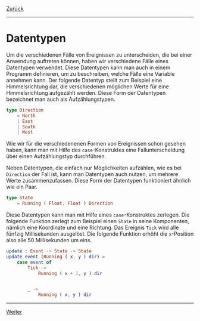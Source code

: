 [Zurück](ComplexState.md)

---

# Datentypen

Um die verschiedenen Fälle von Ereignissen zu unterscheiden, die bei einer Anwendung auftreten können, haben wir verschiedene Fälle eines Datentypen verwendet.
Diese Datentypen kann man auch in einem Programm definieren, um zu beschreiben, welche Fälle eine Variable annehmen kann.
Der folgende Datentyp stellt zum Beispiel eine Himmelsrichtung dar, die verschiedenen möglichen Werte für eine Himmelsrichtung aufgezählt werden.
Diese Form der Datentypen bezeichnet man auch als Aufzählungstypen.

```elm
type Direction
    = North
    | East
    | South
    | West
```

Wie wir für die verschiedenenen Formen von Ereignissen schon gesehen haben, kann man mit Hilfe des `case`-Konstruktes eine Fallunterscheidung über einen Aufzählungstyp durchführen.

Neben Datentypen, die einfach nur Möglichkeiten aufzählen, wie es bei `Direction` der Fall ist, kann man Datentypen auch nutzen, um mehrere Werte zusammenzufassen.
Diese Form der Datentypen funktioniert ähnlich wie ein Paar.

```elm
type State
    = Running ( Float, Float ) Direction
```

Diese Datentypen kann man mit Hilfe eines `case`-Konstruktes zerlegen.
Die folgende Funktion zerlegt zum Beispiel einen `State` in seine Komponenten, nämlich eine Koordinate und eine Richtung.
Das Ereignis `Tick` wird alle fünfzig Millisekunden ausgelöst.
Die folgende Funktion erhöht die `x`-Position also alle 50 Millisekunden um eins.

```elm
update : Event -> State -> State
update event (Running ( x, y ) dir) =
    case event of
        Tick ->
            Running ( x + 1, y ) dir


        _ ->
            Running ( x, y ) dir
```

---

[Weiter](Block.md)
